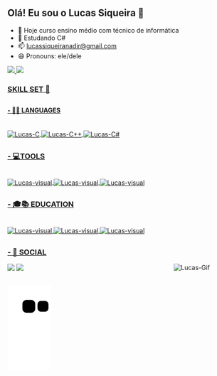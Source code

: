 ## Olá! Eu sou o Lucas Siqueira 👋

- 🔭 Hoje curso ensino médio com técnico de informática
- 🌱 Estudando C#
- 📫 lucassiqueiranadir@gmail.com
- 😄 Pronouns: ele/dele

<div>
  <a href="https://github.com/LucasSiqueiraNaN">
  <img height="130em" src="https://github-readme-stats.vercel.app/api?username=LucasSiqueiraNaN&show_icons=true&theme=radical&include_all_commits=true&count_private=true"/>
  <img height="130em" src="https://github-readme-stats.vercel.app/api/top-langs/?username=LucasSiqueiraNaN&layout=compact&langs_count=7&theme=radical"/>
</div>
  
 ### SKILL SET 💪
 ##
  
 #### - 👨‍💻 LANGUAGES
 <div style="display: inline_block"><br>
  <img align="center" alt="Lucas-C" height="40" width="50" src="https://cdn.jsdelivr.net/gh/devicons/devicon/icons/c/c-original.svg">
  <img align="center" alt="Lucas-C++" height="40" width="50" src="https://cdn.jsdelivr.net/gh/devicons/devicon/icons/cplusplus/cplusplus-original.svg">
  <img align="center" alt="Lucas-C#" height="40" width="50" src="https://cdn.jsdelivr.net/gh/devicons/devicon/icons/csharp/csharp-original.svg">
</div>
  
 ##
 
 ### - 💻TOOLS
  
 <div style="display: inline_block"><br>
  <img align="center" alt="Lucas-visual" height="40" width="200" src="https://img.shields.io/badge/Visual_Studio-5C2D91?style=for-the-badge&logo=visual%20studio&logoColor=white">
  <img align="center" alt="Lucas-visual" height="40" width="200" src="https://img.shields.io/badge/Visual_Studio_Code-0078D4?style=for-the-badge&logo=visual%20studio%20code&logoColor=white">
  <img align="center" alt="Lucas-visual" height="40" width="200" src="https://img.shields.io/badge/Notepad++-90E59A.svg?style=for-the-badge&logo=notepad%2B%2B&logoColor=black">
</div>
 
 ##
  
 ### - 🎓📚 EDUCATION
  
 <div style="display: inline_block"><br>
  <a href = "https://pt.khanacademy.org/profile/kaid_1196515766096479234676221/courses"><img align="center" alt="Lucas-visual" height="40" width="200" src="https://img.shields.io/badge/Khan%20Academy-14BF96?style=for-the-badge&logo=Khan%20Academy&logoColor=white">
  <img align="center" alt="Lucas-visual" height="40" width="200" src="https://img.shields.io/badge/Udemy-EC5252?style=for-the-badge&logo=Udemy&logoColor=white">
  <img align="center" alt="Lucas-visual" height="40" width="200" src="https://img.shields.io/badge/Codecademy-FFF0E5?style=for-the-badge&logo=codecademy&logoColor=303347">   
</div>
  
 ##
  
 ### - 📱 SOCIAL
  
 <div> 
 <a href = "mailto:lucassiqueiranadir@gmail.com"><img src="https://img.shields.io/badge/-Gmail-%23333?style=for-the-badge&logo=gmail&logoColor=white" target="_blank"></a>
 <a href="https://www.linkedin.com/in/lucas-siqueira-68253721a/" target="_blank"><img src="https://img.shields.io/badge/-LinkedIn-%230077B5?style=for-the-badge&logo=linkedin&logoColor=white" target="_blank"></a> 
 <img align="right" alt="Lucas-Gif" height="120" width="130" src="https://media.discordapp.net/attachments/879043719863607450/879043778864902154/Webp.net-gifmaker.gif?width=454&height=454">
  </div>
   
 ##
  
<div> 
 
  ![Snake animation](https://github.com/rafaballerini/rafaballerini/blob/output/github-contribution-grid-snake.svg)
 
</div>
  

